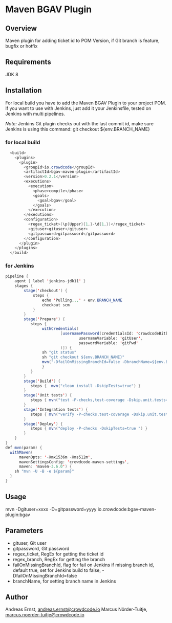 # Maven BGAV Plugin


## Overview

Maven plugin for adding ticket id to POM Version, if Git branch is feature, bugfix or hotfix


## Requirements

JDK 8


## Installation

For local build you have to add the Maven BGAV Plugin to your project POM.
If you want to use with Jenkins, just add it your Jenkinsfile, tested on Jenkins with multi pipelines.

*Note:* Jenkins Git plugin checks out with the last commit id, make sure Jenkins is using this command: git checkout ${env.BRANCH_NAME}

### for local build

```java
  <build>
    <plugins>
      <plugin>
        <groupId>io.crowdcode</groupId>
        <artifactId>bgav-maven-plugin</artifactId>
        <version>0.2.1</version>
        <executions>
          <execution>
            <phase>compile</phase>
            <goals>
              <goal>bgav</goal>
            </goals>
          </execution>
        </executions>
        <configuration>
          <regex_ticket>(\p{Upper}{1,}-\d{1,})</regex_ticket>
          <gituser>gituser</gituser>
          <gitpassword>gitpassword</gitpassword>
        </configuration>
      </plugin>
    </plugins>
  </build>
```

### for Jenkins

```java
pipeline {
    agent { label 'jenkins-jdk11' }
    stages {
        stage('checkout') {
            steps {
                echo 'Pulling...' + env.BRANCH_NAME
                checkout scm
            }
        }
        stage('Prepare') {
           steps {
                withCredentials(
                        [usernamePassword(credentialsId: 'crowdcodeBitbucket',
                                usernameVariable: 'gitUser',
                                passwordVariable: 'gitPwd'
                        )]) {
                sh "git status"
                sh "git checkout ${env.BRANCH_NAME}"
                mvn("-DfailOnMissingBranchId=false -DbranchName=${env.BRANCH_NAME} -Dgituser=${gituser} -D=gitpassword=${gitPwd} io.crowdcode:bgav-maven-plugin:0.2.1:bgav")
                }
           }
        }
        stage('Build') {
           steps {  mvn("clean install -DskipTests=true") }
        }
        stage('Unit tests') {
           steps { mvn("test -P-checks,test-coverage -Dskip.unit.tests=false -Dskip.integration.tests=true") }
        }
        stage('Integration tests') {
           steps { mvn("verify -P-checks,test-coverage -Dskip.unit.tests=true -Dskip.integration.tests=false") }
        }
        stage('Deploy') {
           steps { mvn("deploy -P-checks -DskipTests=true ") }
        }
    }
}
def mvn(param) {
  withMaven(
      mavenOpts: '-Xmx1536m -Xms512m',
      mavenSettingsConfig: 'crowdcode-maven-settings',
      maven: 'maven-3.6.0') {
    sh "mvn -U -B -e ${param}"
  }
}
```


## Usage

mvn -Dgituser=xxxx -D=gitpassword=yyyy io.crowdcode:bgav-maven-plugin:bgav

## Parameters

- gituser, Git user
- gitpassword, Git password
- regex_ticket, RegEx for getting the ticket id
- regex_branch, RegEx for getting the branch
- failOnMissingBranchId, flag for fail on Jenkins if missing branch id, default true, set for Jenkins build to false, -DfailOnMissingBranchId=false
- branchName, for setting branch name in Jenkins


## Author

Andreas Ernst, andreas.ernst@crowdcode.io
Marcus Nörder-Tuitje, marcus.noerder-tuitje@crowdcode.io